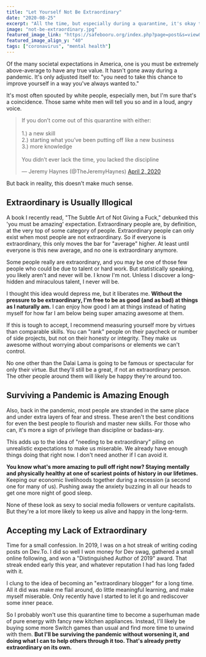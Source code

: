```yaml
---
title: "Let Yourself Not Be Extraordinary"
date: "2020-08-25"
excerpt: "All the time, but especially during a quarantine, it's okay to not be super amazing awesome."
image: "not-be-extraordinary.jpg"
featured_image_link: "https://safebooru.org/index.php?page=post&s=view&id=1493704"
featured_image_align_y: "40"
tags: ["coronavirus", "mental health"]
---
```


Of the many societal expectations in America, one is you must be extremely above-average to have any true value. It hasn't gone away during a pandemic. It's only adjusted itself to: "you need to take this chance to improve yourself in a way you've always wanted to."

It's most often spouted by white people, especially men, but I'm sure that's a coincidence. Those same white men will tell you so and in a loud, angry voice.

<blockquote class="twitter-tweet"><p lang="en" dir="ltr">If you don’t come out of this quarantine with either:<br><br>1.) a new skill<br>2.) starting what you’ve been putting off like a new business<br>3.) more knowledge <br><br>You didn’t ever lack the time, you lacked the discipline</p>&mdash; Jeremy Haynes (@TheJeremyHaynes) <a href="https://twitter.com/TheJeremyHaynes/status/1245767684484202496?ref_src=twsrc%5Etfw">April 2, 2020</a></blockquote> <script async src="https://platform.twitter.com/widgets.js" charset="utf-8"></script>

But back in reality, this doesn't make much sense.

## Extraordinary is Usually Illogical

A book I recently read, "The Subtle Art of Not Giving a Fuck," debunked this 'you must be amazing' expectation. Extraordinary people are, by definition, at the very top of some category of people. Extraordinary people can only exist when most people are not extraordinary. So if everyone is extraordinary, this only moves the bar for "average" higher. At least until everyone is this new average, and no one is extraordinary anymore.

Some people really are extraordinary, and you may be one of those few people who could be due to talent or hard work. But statistically speaking, you likely aren't and never will be. I know I'm not. Unless I discover a long-hidden and miraculous talent, I never will be.

I thought this idea would depress me, but it liberates me. **Without the pressure to be extraordinary, I'm free to be as good (and as bad) at things as I naturally am.** I can enjoy how good I am at things instead of hating myself for how far I am below being super amazing awesome at them.

If this is tough to accept, I recommend measuring yourself more by virtues than comparable skills. You can "rank" people on their paycheck or number of side projects, but not on their honesty or integrity. They make us awesome without worrying about comparisons or elements we can't control.

No one other than the Dalai Lama is going to be famous or spectacular for only their virtue. But they'll still be a great, if not an extraordinary person. The other people around them will likely be happy they're around too.

## Surviving a Pandemic is Amazing Enough

Also, back in the pandemic, most people are stranded in the same place and under extra layers of fear and stress. These aren't the best conditions for even the best people to flourish and master new skills. For those who can, it's more a sign of privilege than discipline or badass-ary.

This adds up to the idea of "needing to be extraordinary" piling on unrealistic expectations to make us miserable. We already have enough things doing that right now. I don't need another if I can avoid it.

**You know what's more amazing to pull off right now? Staying mentally and physically healthy at one of scariest points of history in our lifetimes.** Keeping our economic livelihoods together during a recession (a second one for many of us). Pushing away the anxiety buzzing in all our heads to get one more night of good sleep.

None of these look as sexy to social media followers or venture capitalists. But they're a lot more likely to keep us alive and happy in the long-term.

## Accepting my Lack of Extraordinary

Time for a small confession. In 2019, I was on a hot streak of writing coding posts on Dev.To. I did so well I won money for Dev swag, gathered a small online following, and won a "Distinguished Author of 2019" award. That streak ended early this year, and whatever reputation I had has long faded with it.

I clung to the idea of becoming an "extraordinary blogger" for a long time. All it did was make me flail around, do little meaningful learning, and make myself miserable. Only recently have I started to let it go and rediscover some inner peace.

So I probably won't use this quarantine time to become a superhuman made of pure energy with fancy new kitchen appliances. Instead, I'll likely be buying some more Switch games than usual and find more time to unwind with them. **But I'll be surviving the pandemic without worsening it, and doing what I can to help others through it too. That's already pretty extraordinary on its own.**
